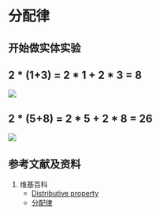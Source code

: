 # 分配律

## 开始做实体实验

## 2 * (1+3) = 2 * 1 + 2 * 3 = 8

![](/images/数论/感受加减乘除的运算规律/分配律/1b1.jpg)

## 2 * (5+8) = 2 * 5 + 2 * 8 = 26

![](/images/数论/感受加减乘除的运算规律/分配律/1b1.jpg)

## 参考文献及资料

1. 维基百科
	- [Distributive property](https://en.wikipedia.org/wiki/Distributive_property) 
	- [分配律](https://zh.wikipedia.org/wiki/%E5%88%86%E9%85%8D%E5%BE%8B) 
